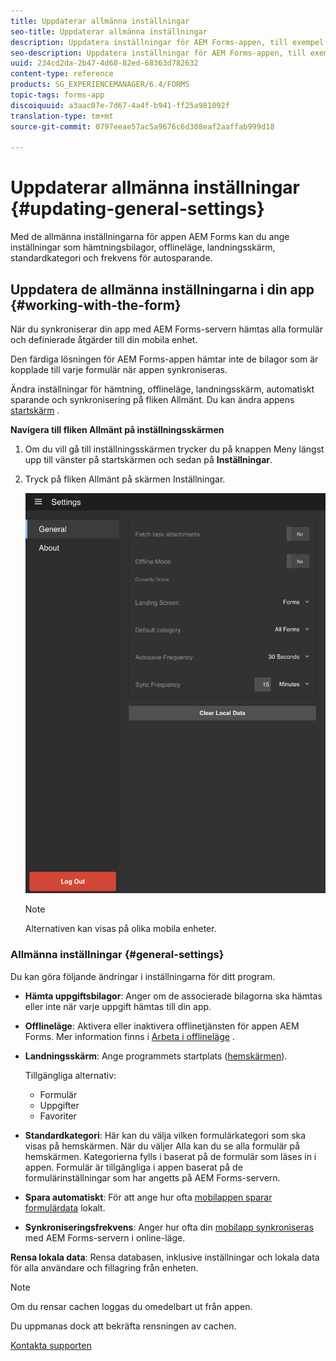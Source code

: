 ```yaml
---
title: Uppdaterar allmänna inställningar
seo-title: Uppdaterar allmänna inställningar
description: Uppdatera inställningar för AEM Forms-appen, till exempel hemskärmen, och hämta startpunkter och alternativ för bilagor
seo-description: Uppdatera inställningar för AEM Forms-appen, till exempel hemskärmen, och hämta startpunkter och alternativ för bilagor
uuid: 234cd2da-2b47-4d60-82ed-68363d782632
content-type: reference
products: SG_EXPERIENCEMANAGER/6.4/FORMS
topic-tags: forms-app
discoiquuid: a3aac07e-7d67-4a4f-b941-ff25a981092f
translation-type: tm+mt
source-git-commit: 0797eeae57ac5a9676c6d308eaf2aaffab999d18

---
```



# Uppdaterar allmänna inställningar {#updating-general-settings}

Med de allmänna inställningarna för appen AEM Forms kan du ange inställningar som hämtningsbilagor, offlineläge, landningsskärm, standardkategori och frekvens för autosparande.

## Uppdatera de allmänna inställningarna i din app {#working-with-the-form}

När du synkroniserar din app med AEM Forms-servern hämtas alla formulär och definierade åtgärder till din mobila enhet.

Den färdiga lösningen för AEM Forms-appen hämtar inte de bilagor som är kopplade till varje formulär när appen synkroniseras.

Ändra inställningar för hämtning, offlineläge, landningsskärm, automatiskt sparande och synkronisering på fliken Allmänt. Du kan ändra appens [startskärm](/help/forms/using/home-screen.md) .

**Navigera till fliken Allmänt på inställningsskärmen**

1. Om du vill gå till inställningsskärmen trycker du på knappen Meny längst upp till vänster på startskärmen och sedan på **Inställningar**.
1. Tryck på fliken Allmänt på skärmen Inställningar.

   ![Allmänna inställningar i appen AEM Forms](assets/gen-settings-2.png)

   >[!NOTE]
   >
   >Alternativen kan visas på olika mobila enheter.

### Allmänna inställningar {#general-settings}

Du kan göra följande ändringar i inställningarna för ditt program.

* **Hämta uppgiftsbilagor**: Anger om de associerade bilagorna ska hämtas eller inte när varje uppgift hämtas till din app.

* **Offlineläge**: Aktivera eller inaktivera offlinetjänsten för appen AEM Forms. Mer information finns i [Arbeta i offlineläge](/help/forms/using/work-offline-mode.md) .

* **Landningsskärm**: Ange programmets startplats ([hemskärmen](/help/forms/using/home-screen.md)).

   Tillgängliga alternativ:

   * Formulär
   * Uppgifter
   * Favoriter

* **Standardkategori**: Här kan du välja vilken formulärkategori som ska visas på hemskärmen. När du väljer Alla kan du se alla formulär på hemskärmen. Kategorierna fylls i baserat på de formulär som läses in i appen. Formulär är tillgängliga i appen baserat på de formulärinställningar som har angetts på AEM Forms-servern.

* **Spara automatiskt**: För att ange hur ofta [mobilappen sparar formulärdata](/help/forms/using/autosave-data-app.md) lokalt.

* **Synkroniseringsfrekvens**: Anger hur ofta din [mobilapp synkroniseras](/help/forms/using/sync-app.md) med AEM Forms-servern i online-läge.

**Rensa lokala data**: Rensa databasen, inklusive inställningar och lokala data för alla användare och fillagring från enheten.

>[!NOTE]
>
>Om du rensar cachen loggas du omedelbart ut från appen.
>
>Du uppmanas dock att bekräfta rensningen av cachen.

[Kontakta supporten](https://www.adobe.com/account/sign-in.supportportal.html)
